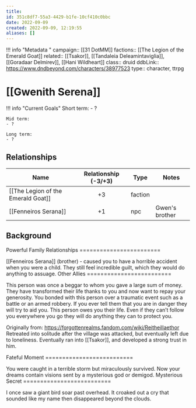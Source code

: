 ```yaml
---
title: 
id: 351c8df7-55a3-4429-b1fe-10cf410c0bbc
date: 2022-09-09
created: 2022-09-09, 12:19:55
aliases: []
---
```


!!! info "Metadata "
    campaign:: [[31 DotMM]]
    factions:: [[The Legion of the Emerald Goat]]
    related:: [[Tsakor]], [[Tandaleia Deleamintaviglia]], [[Goradaar Delmirev]], [[Hani Wildheart]]
    class:: druid
    ddbLink:: https://www.dndbeyond.com/characters/38977523
    type:: character, ttrpg

# [[Gwenith Serena]]


!!! info "Current Goals"
    Short term:
    - ?
    
    Mid term:
    - ?
    
    Long term:
    - ?

## Relationships

| Name                               | Relationship (-3/+3) | Type    | Notes |
| ---------------------------------- |:--------------------:| ------- | ----- |
| [[The Legion of the Emerald Goat]] |          +3          | faction |       |
| [[Fenneiros Serana]]               |          +1          | npc     | Gwen's brother      |

## Background

Powerful Family Relationships ======================== 

[[Fenneiros Serana]] (brother) - caused you to have a horrible accident when you were a child. They still feel incredible guilt, which they would do anything to assuage. 
Other Allies ========================= 

This person was once a beggar to whom you gave a large sum of money. They have transformed their life thanks to you and now want to repay your generosity. You bonded with this person over a traumatic event such as a battle or an armed robbery. If you ever tell them that you are in danger they will try to aid you. This person owes you their life. Even if they can’t follow you everywhere you go they will do anything they can to protect you.

Originally from: https://forgottenrealms.fandom.com/wiki/Reitheillaethor Retreated into solitude after the village was attacked, but eventually left due to loneliness. Eventually ran into [[Tsakor]], and developed a strong trust in him.

Fateful Moment ========================== 

You were caught in a terrible storm but miraculously survived. Now your dreams contain visions sent by a mysterious god or demigod. Mysterious Secret ========================== 

I once saw a giant bird soar past overhead. It croaked out a cry that sounded like my name then disappeared beyond the clouds.